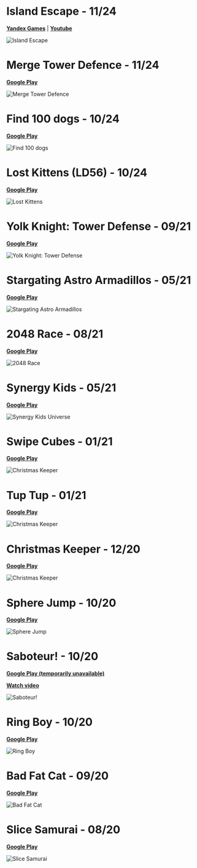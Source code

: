 # Island Escape - 11/24

**[Yandex Games](https://yandex.ru/games/app/381597?draft=true&lang=ruhttps://yandex.ru/games/app/381597?draft=true&lang=ru)** |
**[Youtube](https://youtu.be/ZGQj9b8yVc0)**

![Island Escape](./res/image%20robby%20island%20escape.png)

# Merge Tower Defence - 11/24

**[Google Play](https://play.google.com/store/apps/details?id=com.ZlodeyStudios.SmoothieBar)**

![Merge Tower Defence](./res/image014.png)

# Find 100 dogs - 10/24

**[Google Play](https://play.google.com/store/apps/details?id=com.wpg.idlestoredelivery)**

![Find 100 dogs](./res/image013.png)

# Lost Kittens (LD56) - 10/24

**[Google Play](https://play.google.com/store/apps/details?id=com.wpg.idlestoredelivery)**

![Lost Kittens](./res/image013.png)

# Yolk Knight: Tower Defense - 09/21

**[Google Play](https://play.google.com/store/apps/details?id=com.ZlodeyStudios.MiniLoop)**

![Yolk Knight: Tower Defense](./res/image012.png)

# Stargating Astro Armadillos - 05/21

**[Google Play](https://play.google.com/store/apps/details?id=com.ZlodeyStudios.FightYouWay)**

![Stargating Astro Armadillos](./res/image011.png)

# 2048 Race - 08/21

**[Google Play](https://play.google.com/store/apps/details?id=com.GrigoryMelnikov.Race2048)**

![2048 Race](./res/image010.png)

# Synergy Kids - 05/21

**[Google Play](https://play.google.com/store/apps/details?id=com.synergy.kidsuniverse)**

![Synergy Kids Universe](./res/image009.png)

# Swipe Cubes - 01/21

**[Google Play](https://play.google.com/store/apps/details?id=com.EvilepticGames.SwipeCubes)**

![Christmas Keeper](./res/image008.png)

# Tup Tup - 01/21

**[Google Play](https://play.google.com/store/apps/details?id=com.EvilepticGames.TupTup)**

![Christmas Keeper](./res/image007.png)

# Christmas Keeper - 12/20

**[Google Play](https://play.google.com/store/apps/details?id=com.ZlodeyStudios.ChristmasKeeper)**

![Christmas Keeper](./res/image006.png)

# Sphere Jump - 10/20

**[Google Play](https://play.google.com/store/apps/details?id=com.ZlodeyStudios.SphereJump)**

![Sphere Jump](./res/image005.png)

# Saboteur! - 10/20

**[Google Play (temporarily unavailable)](https://play.google.com/store/apps/details?id=com.zlodeystudios.saboteur)**

**[Watch video](https://www.youtube.com/watch?v=0rfveSfv-X4)**

![Saboteur!](./res/image002.png)

# Ring Boy - 10/20

**[Google Play](https://play.google.com/store/apps/details?id=com.ZlodeyStudios.RingBoy)**

![Ring Boy](./res/image004.png)

# Bad Fat Cat - 09/20

**[Google Play](https://play.google.com/store/apps/details?id=com.ZlodeyStudios.BadFatCat)**

![Bad Fat Cat](./res/image003.png)

# Slice Samurai - 08/20

**[Google Play](https://play.google.com/store/apps/details?id=com.zlodey.SliceSamurai)**


![Slice Samurai](./res/image001.png)
